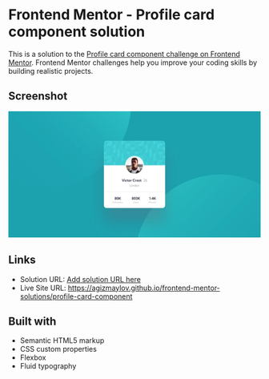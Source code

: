 # Frontend Mentor - Profile card component solution

This is a solution to the [Profile card component challenge on Frontend Mentor](https://www.frontendmentor.io/challenges/profile-card-component-cfArpWshJ). Frontend Mentor challenges help you improve your coding skills by building realistic projects.

## Screenshot

![Screenshot of the solution to Profile card component.](solution-screenshot.webp)

## Links

- Solution URL: [Add solution URL here](https://your-solution-url.com)
- Live Site URL: https://agizmaylov.github.io/frontend-mentor-solutions/profile-card-component

## Built with

- Semantic HTML5 markup
- CSS custom properties
- Flexbox
- Fluid typography
